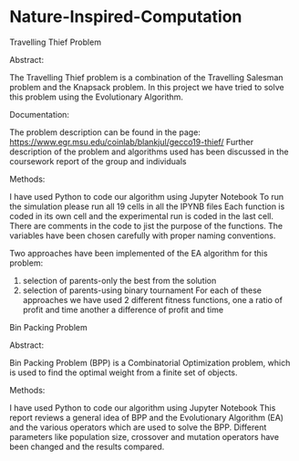# Nature-Inspired-Computation



Travelling Thief Problem


Abstract:


The Travelling Thief problem is a combination of the Travelling Salesman problem and the Knapsack problem. In this project we have tried to solve this problem using the Evolutionary Algorithm.


Documentation:

The problem description can be found in the page: https://www.egr.msu.edu/coinlab/blankjul/gecco19-thief/
Further description of the problem and algorithms used has been discussed in the coursework report of the group and individuals


Methods:

I have used Python to code our algorithm using Jupyter Notebook
To run the simulation please run all 19 cells in all the IPYNB files
Each function is coded in its own cell and the experimental run is coded in the last cell. There are comments in the code to jist the purpose of the functions. The variables have been chosen carefully with proper naming conventions. 

Two approaches have been implemented of the EA algorithm for this problem:
1. selection of parents-only the best from the solution
2. selection of parents-using binary tournament
For each of these approaches we have used 2 different fitness functions, one a ratio of profit and time another a difference of profit and time



Bin Packing Problem

Abstract:

Bin Packing Problem (BPP) is a Combinatorial Optimization problem, which is used to find the optimal weight from a finite set of objects. 

Methods:

I have used Python to code our algorithm using Jupyter Notebook
This report reviews a general idea of BPP and the Evolutionary Algorithm (EA) and the various operators which are used to solve the BPP. Different parameters like population size, crossover and mutation operators have been changed and the results compared.


